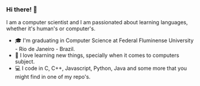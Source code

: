 ### Hi there! 👋
I am a computer scientist and I am passionated about learning languages, whether it's human's or computer's.
- 🎓 I'm graduating in Computer Science at Federal Fluminense University - Rio de Janeiro - Brazil.
- 🔭 I love learning new things, specially when it comes to computers subject.
- 💻 I code in C, C++, Javascript, Python, Java and some more that you might find in one of my repo's.

<!--
**martinswagner021/martinswagner021** is a ✨ _special_ ✨ repository because its `README.md` (this file) appears on your GitHub profile.

Here are some ideas to get you started:

- 🔭 I’m currently working on ...
- 🌱 I’m currently learning ...
- 👯 I’m looking to collaborate on ...
- 🤔 I’m looking for help with ...
- 💬 Ask me about ...
- 📫 How to reach me: ...
- 😄 Pronouns: ...
- ⚡ Fun fact: ...
-->
